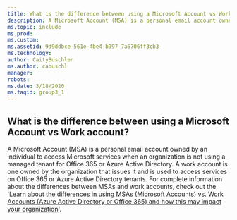```yaml
---
title: What is the difference between using a Microsoft Account vs Work account?
description: A Microsoft Account (MSA) is a personal email account owned by an individual to access Microsoft services when an organization is not...
ms.topic: include
ms.prod: 
ms.custom: 
ms.assetid: 9d9ddbce-561e-4be4-b997-7a6706ff3cb3
ms.technology: 
author: CaityBuschlen
ms.author: cabuschl
manager: 
robots: 
ms.date: 3/18/2020
ms.faqid: group3_1
---
```


## What is the difference between using a Microsoft Account vs Work account?

A Microsoft Account (MSA) is a personal email account owned by an individual to access Microsoft services when an organization is not using a managed tenant for Office 365 or Azure Active Directory. A work account is one owned by the organization that issues it and is used to access services on Office 365 or Azure Active Directory tenants. For complete information about the differences between MSAs and work accounts, check out the [\'Learn about the differences in using MSAs (Microsoft Accounts) vs. Work Accounts (Azure Active Directory or Office 365) and how this may impact your organization\'](https://aka.ms/MSAvsAAD).
